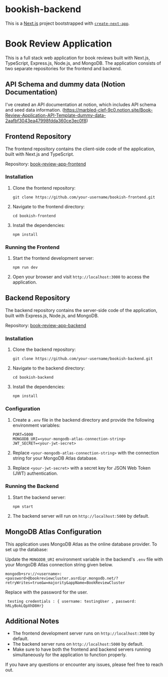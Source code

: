 # bookish-backend

This is a [Next.js](https://nextjs.org/) project bootstrapped with [`create-next-app`](https://github.com/vercel/next.js/tree/canary/packages/create-next-app).

# Book Review Application

This is a full stack web application for book reviews built with Next.js, TypeScript, Express.js, Node.js, and MongoDB. The application consists of two separate repositories for the frontend and backend.

## API Schema and dummy data (Notion Documentation)

I've created an API documentation at notion, which includes API schema and seed data information. (https://marbled-clef-9c0.notion.site/Book-Review-Application-API-Template-dummy-data-2aafbf3043ea47998fdda360ce3ec0f8)

## Frontend Repository

The frontend repository contains the client-side code of the application, built with Next.js and TypeScript.

Repository: [book-review-app-frontend](https://github.com/vinayakgarg20/bookish-frontend.git)

### Installation

1. Clone the frontend repository:
   ```
   git clone https://github.com/your-username/bookish-frontend.git
   ```

2. Navigate to the frontend directory:
   ```
   cd bookish-frontend
   ```

3. Install the dependencies:
   ```
   npm install
   ```

### Running the Frontend

1. Start the frontend development server:
   ```
   npm run dev
   ```

2. Open your browser and visit `http://localhost:3000` to access the application.

## Backend Repository

The backend repository contains the server-side code of the application, built with Express.js, Node.js, and MongoDB.

Repository: [book-review-app-backend](https://github.com/vinayakgarg20/bookish-backend.git)

### Installation

1. Clone the backend repository:
   ```
   git clone https://github.com/your-username/bookish-backend.git
   ```

2. Navigate to the backend directory:
   ```
   cd bookish-backend
   ```

3. Install the dependencies:
   ```
   npm install
   ```

### Configuration

1. Create a `.env` file in the backend directory and provide the following environment variables:
   ```
   PORT=5000
   MONGODB_URI=<your-mongodb-atlas-connection-string>
   JWT_SECRET=<your-jwt-secret>
   ```

2. Replace `<your-mongodb-atlas-connection-string>` with the connection string for your MongoDB Atlas database.

3. Replace `<your-jwt-secret>` with a secret key for JSON Web Token (JWT) authentication.

### Running the Backend

1. Start the backend server:
   ```
   npm start
   ```

2. The backend server will run on `http://localhost:5000` by default.

## MongoDB Atlas Configuration

This application uses MongoDB Atlas as the online database provider. To set up the database:

 Update the `MONGODB_URI` environment variable in the backend's `.env` file with your MongoDB Atlas connection string given below.

```
mongodb+srv://<username>:<password>@bookreviewcluster.asrdiqr.mongodb.net/?retryWrites=true&w=majority&appName=BookReviewCluster
```
Replace <password> with the password for the <username> user.
```
 testing credentials : { username: testingUser , password: hRLyBokLQpXhD8Hr}
```

## Additional Notes

- The frontend development server runs on `http://localhost:3000` by default.
- The backend server runs on `http://localhost:5000` by default.
- Make sure to have both the frontend and backend servers running simultaneously for the application to function properly.

If you have any questions or encounter any issues, please feel free to reach out.
```
